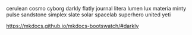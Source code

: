 cerulean
cosmo
cyborg
darkly
flatly
journal
litera
lumen
lux
materia
minty
pulse
sandstone
simplex
slate
solar
spacelab
superhero
united
yeti

https://mkdocs.github.io/mkdocs-bootswatch/#darkly